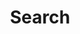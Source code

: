 ---
title: "Search" # in any language you want
layout: "search" # necessary for search
# url: "/archive"
description: "Search around the blog"
summary: "search"
placeholder: "Search around the blog"
---